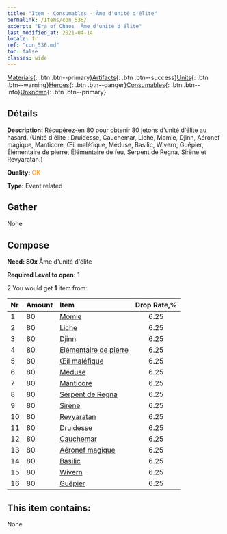 ```yaml
---
title: "Item - Consumables - Âme d'unité d'élite"
permalink: /Items/con_536/
excerpt: "Era of Chaos  Âme d'unité d'élite"
last_modified_at: 2021-04-14
locale: fr
ref: "con_536.md"
toc: false
classes: wide
---
```

 [Materials](/fr/Items/){: .btn .btn--primary}[Artifacts](/fr/Items/Artifacts/){: .btn .btn--success}[Units](/fr/Items/Units/){: .btn .btn--warning}[Heroes](/fr/Items/Heroes/){: .btn .btn--danger}[Consumables](/fr/Items/Consumables/){: .btn .btn--info}[Unknown](/fr/Items/Unknown/){: .btn .btn--primary}

## Détails
 **Description:** Récupérez-en 80 pour obtenir 80 jetons d'unité d'élite au hasard. (Unité d'élite : Druidesse, Cauchemar, Liche, Momie, Djinn, Aéronef magique, Manticore, Œil maléfique, Méduse, Basilic, Wivern, Guêpier, Élémentaire de pierre, Élémentaire de feu, Serpent de Regna, Sirène et Revyaratan.)

 **Quality:** <span style="color: #FF8C00">OK</span>

 **Type:** Event related

## Gather

  None

## Compose

 **Need: 80x** Âme d'unité d'élite

 **Required Level to open:** 1

 2 You would get **1** item  from:

  | Nr | Amount |     Item    | Drop Rate,% |
  |:---|:-------|:------------|:---------:|
  | 1 | 80 | [Momie](/fr/Items/unt_215/) | 6.25 | 
  | 2 | 80 | [Liche](/fr/Items/unt_212/) | 6.25 | 
  | 3 | 80 | [Djinn](/fr/Items/unt_239/) | 6.25 | 
  | 4 | 80 | [Élémentaire de pierre](/fr/Items/unt_266/) | 6.25 | 
  | 5 | 80 | [Œil maléfique](/fr/Items/unt_246/) | 6.25 | 
  | 6 | 80 | [Méduse](/fr/Items/unt_247/) | 6.25 | 
  | 7 | 80 | [Manticore](/fr/Items/unt_249/) | 6.25 | 
  | 8 | 80 | [Serpent de Regna](/fr/Items/unt_276/) | 6.25 | 
  | 9 | 80 | [Sirène](/fr/Items/unt_277/) | 6.25 | 
  | 10 | 80 | [Revyaratan](/fr/Items/unt_280/) | 6.25 | 
  | 11 | 80 | [Druidesse](/fr/Items/unt_206/) | 6.25 | 
  | 12 | 80 | [Cauchemar](/fr/Items/unt_233/) | 6.25 | 
  | 13 | 80 | [Aéronef magique](/fr/Items/unt_242/) | 6.25 | 
  | 14 | 80 | [Basilic](/fr/Items/unt_256/) | 6.25 | 
  | 15 | 80 | [Wivern](/fr/Items/unt_258/) | 6.25 | 
  | 16 | 80 | [Guêpier](/fr/Items/unt_260/) | 6.25 | 


## This item contains:

  None

